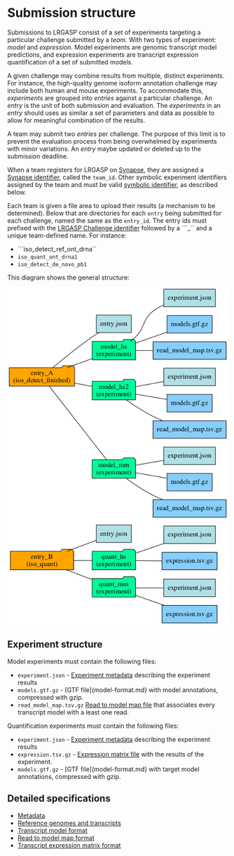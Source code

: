 # Submission structure

Submissions to LRGASP consist of a set of experiments targeting a particular
challenge submitted by a *team*.  With two types of experiment: *model* and
*expression*.  Model experiments are genomic transcript model predictions, and
expression experiments are transcript expression quantification of a set of
submitted models.

A given challenge may combine results from multiple, distinct experiments.
For instance, the high-quality genome isoform annotation challenge may
include both human and mouse experiments. To accommodate this, *experiments*
are grouped into *entries* against a particular challenge.  An *entry* is
the unit of both submission and evaluation.  The *experiments* in an *entry*
should uses as similar a set of parameters and data as possible to allow
for meaningful combination of the results.

A team may submit two *entries* per challenge.  The purpose of this
limit is to prevent the evaluation process from being overwhelmed by
experiments with minor variations.  An *entry* maybe updated or deleted
up to the submission deadline.

When a team registers for LRGASP on [Synapse](https://www.synapse.org), they are assigned a [Synapse
identifier](metadata-identifiers.md#synapse-identifiers), called the ``team_id``.  Other symbolic
experiment identifiers assigned by the team and must be valid [symbolic
identifier](metadata-identifiers.md#symbolic-identifiers), as described below.

Each team is given a file area to upload their results (a mechanism to be
determined).  Below that are directories for each ``entry`` being submitted
for each challenge, named the same as the ```entry_id```.  The entry ids must
prefixed with the [LRGASP Challenge identifier](metadata-identifiers.md#lrgasp-challenge-identifiers) followed by
a ```_`` and a unique team-defined name.  For instance:

- ```iso_detect_ref_ont_drna``
- ```iso_quant_ont_drna1```
- ```iso_detect_de_novo_pb1```


This diagram shows the general structure:

![Submission file hierarchy diagram](submit_tree.png)

## Experiment structure

Model experiments must contain the following files:

- ```experiment.json``` - [Experiment metadata](metadata.md#experiment.json) describing the experiment results
- ```models.gtf.gz``` - [GTF file](model-format.md} with model annotations, compressed with gzip.
- ```read_model_map.tsv.gz``` [Read to model map file](read_model_map_format.md) that associates every transcript model with a least one read.

Quantification experiments must contain the following files:

- ```experiment.json``` - [Experiment metadata](metadata.md#experiment.json) describing the experiment results
- ```expression.tsv.gz``` - [Expression matrix file](expression_matrix_format.md) with the results of the experiment.
- ```models.gtf.gz``` - [GTF file](model-format.md} with target model annotations, compressed with gzip.

## Detailed specifications

- [Metadata](metadata.md)
- [Reference genomes and transcripts](reference-genomes.md)
- [Transcript model format](model-format.md)
- [Read to model map format](read_model_map_format.md)
- [Transcript expression matrix format](expression_matrix_format.md)
